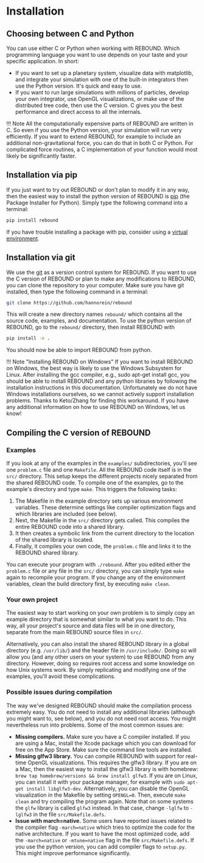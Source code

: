 # Installation

## Choosing between C and Python

You can use either C or Python when working with REBOUND.
Which programming language you want to use depends on your taste and your specific application. In short: 

- If you want to set up a planetary system, visualize data with matplotlib, and integrate your simulation with one of the built-in integrators then use the Python version. It's quick and easy to use. 
- If you want to run large simulations with millions of particles, develop your own integrator, use OpenGL visualizations, or make use of the distributed tree code, then use the C version. C gives you the best performance and direct access to all the internals.

!!! Note
    All the computationally expensive parts of REBOUND are written in C. So even if you use the Python version, your simulation will run very efficiently.
    If you want to extend REBOUND, for example to include an additional non-gravitational force, you can do that in both C or Python. For complicated force routines, a C implementation of your function would most likely be significantly faster.  


## Installation via pip
If you just want to try out REBOUND or don't plan to modify it in any way, then the easiest way to install the python version of REBOUND is [pip](https://pypi.org) (the Package Installer for Python). Simply type the following command into a terminal:

```bash
pip install rebound
```

If you have trouble installing a package with pip, consider using a [virtual environment](https://docs.python.org/3/tutorial/venv.html).

## Installation via git

We use the [git](https://git-scm.com) as a version control system for REBOUND. 
If you want to use the C version of REBOUND or plan to make any modifications to REBOUND, you can clone the repository to your computer. 
Make sure you have git installed, then type the following command in a terminal:

``` bash
git clone https://github.com/hannorein/rebound
```

This will create a new directory names `rebound/` which contains all the source code, examples, and documentation.
To use the python version of REBOUND, go to the `rebound/` directory, then install REBOUND with 
```bash
pip install -e .
```
You should now be able to import REBOUND from python. 

!!! Note "Installing REBOUND on Windows"
    If you want to install REBOUND on Windows, the best way is likely to use the Windows Subsystem for Linux. After installing the gcc compiler, e.g., sudo apt-get install gcc, you should be able to install REBOUND and any python libraries by following the installation instructions in this documentation. Unfortunately we do not have Windows installations ourselves, so we cannot actively support installation problems. Thanks to Keto/Zhang for finding this workaround. If you have any additional information on how to use REBOUND on Windows, let us know!

## Compiling the C version of REBOUND

### Examples

If you look at any of the examples in the `examples/` subdirectories, you'll see one
`problem.c` file and one `Makefile`. All the REBOUND code itself is in the
`src/` directory. This setup keeps the different projects nicely separated from the shared REBOUND code.
To compile one of the examples, go to the example's directory and type `make`. 
This triggers the following tasks:

1.  The Makefile in the example directory sets up various environment variables. These
    determine settings like compiler optimization flags and which
    libraries are included (see below).
2.  Next, the Makefile in the `src/` directory gets called. This compiles
    the entire REBOUND code into a shared library.
3.  It then creates a symbolic link from the current directory to the
    location of the shared library is located.
4.  Finally, it compiles your own code, the `problem.c` file and links it to the REBOUND shared library.

You can execute your program with `./rebound`. After you edited either the `problem.c` file or any file in the `src/` directory, you can simply type `make` again to recompile your program. 
If you change any of the environment variables, clean the build directory first, by executing `make clean`.

### Your own project

The easiest way to start working on your own problem is to simply copy an example directory that is somewhat similar to what you want to do.
This way, all your project's source and data files will be in one directory, separate from the main REBOUND source files in `src/`. 

Alternatively, you can also install the shared REBOUND library in a global directory (e.g. `/usr/lib/`) and the header file in `/usr/include/`. 
Doing so will allow you (and any other users on your system) to use REBOUND from any directory.
However, doing so requires root access and some knowledge on how Unix systems work.
By simply replicating and modifying one of the examples, you'll avoid these complications.

### Possible issues during compilation

The way we've designed REBOUND should make the compilation process extremely easy.
You do not need to install any additional libraries (although you might want to, see below), and you do not need root access. 
You might nevertheless run into problems. Some of the most common issues are:

-   **Missing compilers.** Make sure you have a C compiler installed. If
    you are using a Mac, install the Xcode package which you can
    download for free on the App Store. Make sure the command line tools 
    are installed.
-   **Missing glfw3 library.** You can compile REBOUND with support for
    real-time OpenGL visualizations. This requires the glfw3 library. If
    you are on a Mac, then the easiest way to install the glfw3 library
    is with homebrew:
    `brew tap homebrew/versions && brew install glfw3`. If you are on
    Linux, you can install it with your package manager, for example
    with `sudo apt-get install libglfw3-dev`. Alternatively, you can
    disable the OpenGL visualization in the Makefile by setting
    `OPENGL=0`. Then, execute `make clean` and try compiling the program
    again. Note that on some systems the `glfw` library is called
    `glfw3` instead. In that case, change `-lglfw` to `-lglfw3` 
    in the file `src/Makefile.defs`.
-   **Issue with march=native.** Some users have reported issues related
    to the compiler flag `-march=native` which tries to optimize the
    code for the native architecture. If you want to have the 
    most optimized code, add the `-march=native` or `-mtune=native` flag
    in the file `src/Makefile.defs`. If you use the python version, you
    can add compiler flags to `setup.py`. This might improve performance
    significantly.

